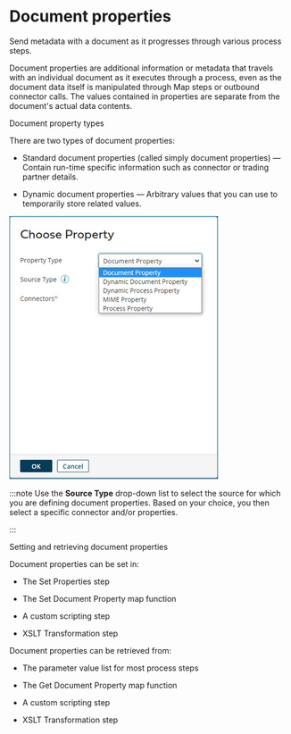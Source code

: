 # Document properties

<head>
  <meta name="guidename" content="Integration"/>
  <meta name="context" content="GUID-8d6971ff-fcda-49ff-8c3d-e6a5c716c329"/>
</head>


Send metadata with a document as it progresses through various process steps.

Document properties are additional information or metadata that travels with an individual document as it executes through a process, even as the document data itself is manipulated through Map steps or outbound connector calls. The values contained in properties are separate from the document's actual data contents.

Document property types

There are two types of document properties:

-   Standard document properties \(called simply document properties\) — Contain run-time specific information such as connector or trading partner details.

-   Dynamic document properties — Arbitrary values that you can use to temporarily store related values.


![Choose Property panel with Property Type list.](../Images/img-int-choose-document-property_d059f832-24cc-4e20-9b7c-389f88462626.jpg)

:::note 
Use the **Source Type** drop-down list to select the source for which you are defining document properties. Based on your choice, you then select a specific connector and/or properties.

:::

Setting and retrieving document properties

Document properties can be set in:

-   The Set Properties step

-   The Set Document Property map function

-   A custom scripting step

-   XSLT Transformation step


Document properties can be retrieved from:

-   The parameter value list for most process steps

-   The Get Document Property map function

-   A custom scripting step

-   XSLT Transformation step